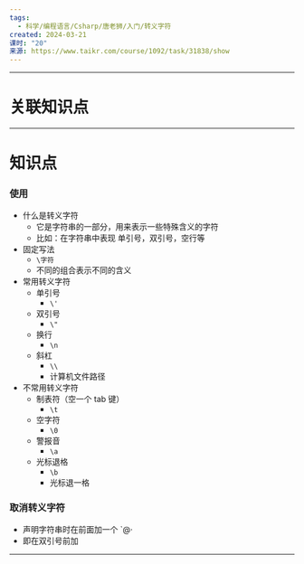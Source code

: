 ```yaml
---
tags:
  - 科学/编程语言/Csharp/唐老狮/入门/转义字符
created: 2024-03-21
课时: "20"
来源: https://www.taikr.com/course/1092/task/31838/show
---
```


---
# 关联知识点



---
# 知识点

### 使用

- 什么是转义字符
	- 它是字符串的一部分，用来表示一些特殊含义的字符
	- 比如：在字符串中表现 单引号，双引号，空行等
- 固定写法
	- `\字符`
	- 不同的组合表示不同的含义
- 常用转义字符
	- 单引号
		- `\'`
	- 双引号
		- `\"`
	- 换行
		- `\n`
	- 斜杠
		- `\\`
		- 计算机文件路径
- 不常用转义字符
	- 制表符（空一个 tab 键）
		- `\t`
	- 空字符
		-  `\0`
	- 警报音
		- `\a`
	- 光标退格
		- `\b`
		- 光标退一格
### 取消转义字符

- 声明字符串时在前面加一个 `@·
- 即在双引号前加

---
